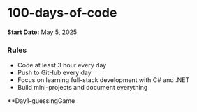 # 100-days-of-code
**Start Date:** May 5, 2025
### Rules
- Code at least 3 hour every day
- Push to GitHub every day
- Focus on learning full-stack development with C# and .NET
- Build mini-projects and document everything

**Day1-guessingGame